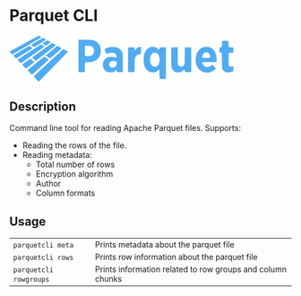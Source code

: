 # Parquet CLI

<img src="docs/parquet_logo.svg" alt="Parquet Logo" width="400">

## Description
Command line tool for reading Apache Parquet files. Supports:
- Reading the rows of the file.
- Reading metadata:
  - Total number of rows
  - Encryption algorithm
  - Author
  - Column formats

## Usage
<table>
  <tr>
    <td><code>parquetcli meta</code></td><td>Prints metadata about the parquet file</td>
  </tr>
  <tr>
    <td><code>parquetcli rows</code></td><td>Prints row information about the parquet file</td>
  </tr>
  <tr>
    <td><code>parquetcli rowgroups</code></td><td>Prints information related to row groups and column chunks</td>
  </tr>
</table>
